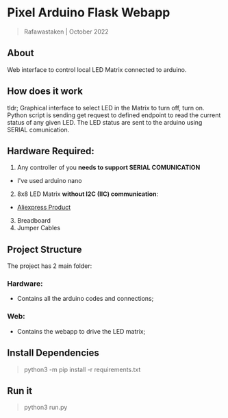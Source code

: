 # Pixel Arduino Flask Webapp

> Rafawastaken | October 2022

## About

Web interface to control local LED Matrix connected to arduino.

## How does it work

tldr; Graphical interface to select LED in the Matrix to turn off, turn on. Python script is sending get request to defined endpoint to read the current status of any given LED. The LED status are sent to the arduino using SERIAL comunication.

## Hardware Required:

1. Any controller of you **needs to support SERIAL COMUNICATION**

- I've used arduino nano

2. 8x8 LED Matrix **without I2C (IIC) communication**:

- [Aliexpress Product](https://pt.aliexpress.com/item/32717752819.html "Aliexpress link")

3. Breadboard
4. Jumper Cables

## Project Structure

The project has 2 main folder:

### Hardware:

- Contains all the arduino codes and connections;

### Web:

- Contains the webapp to drive the LED matrix;

## Install Dependencies

> python3 -m pip install -r requirements.txt

## Run it

> python3 run.py
